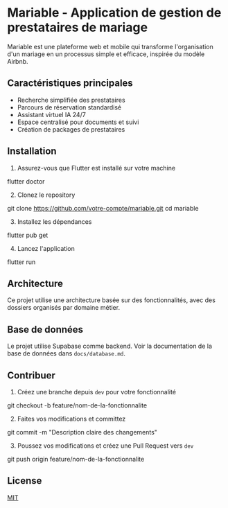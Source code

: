 # Mariable - Application de gestion de prestataires de mariage

Mariable est une plateforme web et mobile qui transforme l'organisation d'un mariage en un processus simple et efficace, inspirée du modèle Airbnb.

## Caractéristiques principales

- Recherche simplifiée des prestataires
- Parcours de réservation standardisé
- Assistant virtuel IA 24/7
- Espace centralisé pour documents et suivi
- Création de packages de prestataires

## Installation

1. Assurez-vous que Flutter est installé sur votre machine

flutter doctor

2. Clonez le repository

git clone https://github.com/votre-compte/mariable.git
cd mariable

3. Installez les dépendances

flutter pub get

4. Lancez l'application

flutter run

## Architecture

Ce projet utilise une architecture basée sur des fonctionnalités, avec des dossiers organisés par domaine métier.

## Base de données

Le projet utilise Supabase comme backend. Voir la documentation de la base de données dans `docs/database.md`.

## Contribuer

1. Créez une branche depuis `dev` pour votre fonctionnalité

git checkout -b feature/nom-de-la-fonctionnalite

2. Faites vos modifications et committez

git commit -m "Description claire des changements"

3. Poussez vos modifications et créez une Pull Request vers `dev`

git push origin feature/nom-de-la-fonctionnalite

## License

[MIT](LICENSE)